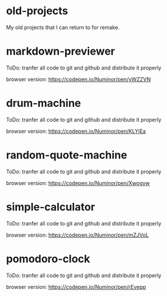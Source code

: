 # old-projects
My old projects that I can return to for remake.

# markdown-previewer

ToDo: tranfer all code to git and github and distribute it properly

browser version: https://codepen.io/Numinor/pen/yWZZVN

# drum-machine

ToDo: tranfer all code to git and github and distribute it properly

browser version: https://codepen.io/Numinor/pen/KLYjEa

# random-quote-machine

ToDo: tranfer all code to git and github and distribute it properly

browser version: https://codepen.io/Numinor/pen/Xwogyw


# simple-calculator

ToDo: tranfer all code to git and github and distribute it properly

browser version: https://codepen.io/Numinor/pen/mZJVoL


# pomodoro-clock

ToDo: tranfer all code to git and github and distribute it properly

browser version: https://codepen.io/Numinor/pen/rEvepp
